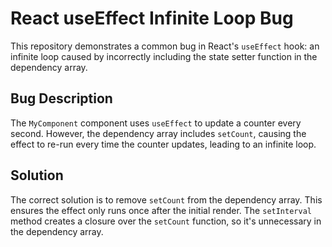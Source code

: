 # React useEffect Infinite Loop Bug

This repository demonstrates a common bug in React's `useEffect` hook: an infinite loop caused by incorrectly including the state setter function in the dependency array.

## Bug Description
The `MyComponent` component uses `useEffect` to update a counter every second. However, the dependency array includes `setCount`, causing the effect to re-run every time the counter updates, leading to an infinite loop.

## Solution
The correct solution is to remove `setCount` from the dependency array. This ensures the effect only runs once after the initial render.  The `setInterval` method creates a closure over the `setCount` function, so it's unnecessary in the dependency array. 
